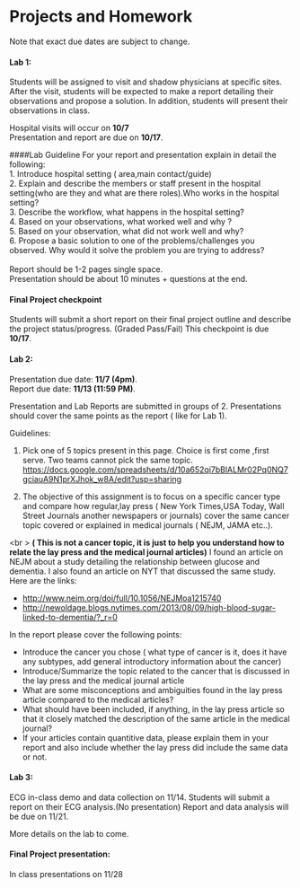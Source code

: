 # Projects and Homework

Note that exact due dates are subject to change.


#### Lab 1:  
Students will be assigned to visit and shadow physicians at specific sites. After the visit, students will be expected to make a report detailing their observations and propose a solution. In addition, students will present their observations in class.

Hospital visits will occur on **10/7** <br />
Presentation and report are due on **10/17**. <br />

####Lab Guideline
For your report and presentation explain in detail the following:<br />
	1. Introduce hospital setting ( area,main contact/guide) <br />
	2. Explain and describe the members or staff present in the hospital setting(who are they and what are there roles).Who works 
		in the hospital setting?<br />
	3. Describe the workflow, what happens in the hospital setting?<br />
	4. Based on your observations, what worked well and why ?<br />
	5. Based on your observation, what did not work well and why?<br />
	6. Propose a basic solution to one of the problems/challenges you observed. Why would it solve the problem you are trying to 
		address?<br />
<br />
Report should be 1-2 pages single space.<br />
Presentation should be about 10 minutes + questions at the end. <br />

#### Final Project checkpoint
Students will submit a short report on their final project outline and describe the project status/progress. (Graded Pass/Fail) This checkpoint is due **10/17**.

#### Lab 2: 
Presentation due date: **11/7 (4pm)**. <br />
Report due date: **11/13 (11:59 PM)**. <br />

Presentation and Lab Reports are submitted in groups of 2. Presentations should cover the same points as the report ( like for Lab 1).

Guidelines:
 1. Pick one of 5 topics present in this page. Choice is first come ,first serve. Two teams cannot pick the same topic. <br />
 https://docs.google.com/spreadsheets/d/10a652qi7bBlALMr02Pq0NQ7gciauA9N1prXJhok_w8A/edit?usp=sharing <br />


 2. The objective of this assignment is to focus on  a specific cancer type and compare how regular,lay press ( New York Times,USA Today, Wall Street Journals another newspapers or journals) cover the same cancer topic covered or explained in medical journals ( NEJM, JAMA etc..). 

<br \>
**( This is not  a cancer topic, it is just to help you understand how to relate the lay press and the medical journal articles)**
I found an article on NEJM about a study detailing the relationship between glucose and dementia. I also found an article on NYT that discussed the same study.
Here are the links: <br />
- http://www.nejm.org/doi/full/10.1056/NEJMoa1215740 <br />
- http://newoldage.blogs.nytimes.com/2013/08/09/high-blood-sugar-linked-to-dementia/?_r=0 <br />

In the report please cover the following points:<br />
- Introduce the cancer you chose ( what type of cancer is it, does it have any subtypes, add general introductory information about the cancer)<br />
- Introduce/Summarize the topic related to the cancer that is discussed in the lay press and the medical journal article<br />
- What are some misconceptions and ambiguities found in the lay press article compared to the medical articles?<br />
- What should have been included, if anything, in the lay press article so that it closely matched the description of the same article in the medical journal?<br />
- If your articles contain quantitive data, please explain  them in your report and also include whether the lay press did include the same data or not.<br />



#### Lab 3: 
ECG in-class demo and data collection on 11/14. Students will submit a report on their ECG analysis.(No presentation)
Report and data analysis will be due  on 11/21.

More details on the lab to come.

#### Final Project presentation: 
In class presentations on 11/28




